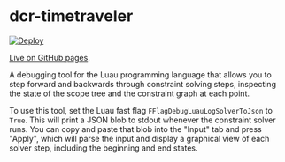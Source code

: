 # dcr-timetraveler

[![Deploy](https://github.com/luau-lang/dcr-timetraveler/actions/workflows/deploy.yml/badge.svg?branch=main)](https://github.com/luau-lang/dcr-timetraveler/actions/workflows/deploy.yml)

[Live on GitHub pages](https://luau-lang.github.io/dcr-timetraveler/).

A debugging tool for the Luau programming language that allows you to step forward and backwards through constraint solving steps, inspecting the state of the scope tree and the constraint graph at each point.

To use this tool, set the Luau fast flag `FFlagDebugLuauLogSolverToJson` to `True`. This will print a JSON blob to stdout whenever the constraint solver runs. You can copy and paste that blob into the "Input" tab and press "Apply", which will parse the input and display a graphical view of each solver step, including the beginning and end states.
